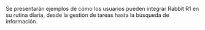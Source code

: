 Se presentarán ejemplos de cómo los usuarios pueden integrar Rabbit R1 en su rutina diaria, desde la gestión de tareas hasta la búsqueda de información.
